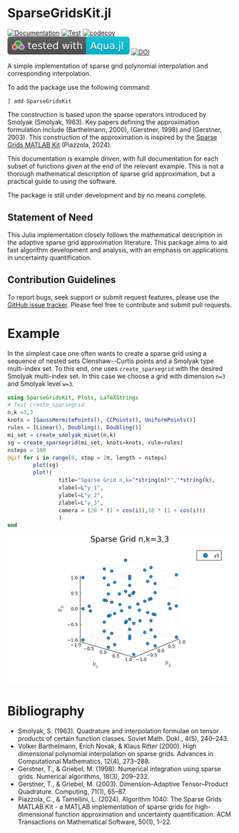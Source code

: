 # SparseGridsKit.jl
[![Documentation](https://github.com/benmkent/SparseGridsKit.jl/actions/workflows/documentation.yaml/badge.svg)](http://benmkent.github.io/SparseGridsKit.jl/)
[![Test](https://github.com/benmkent/SparseGridsKit.jl/actions/workflows/test.yaml/badge.svg)](https://github.com/benmkent/SparseGridsKit.jl/actions/workflows/test.yaml)
[![codecov](https://codecov.io/github/benmkent/SparseGridsKit.jl/graph/badge.svg?token=URGWM64U21)](https://codecov.io/github/benmkent/SparseGridsKit.jl)
[![Aqua QA](https://raw.githubusercontent.com/JuliaTesting/Aqua.jl/master/badge.svg)](https://github.com/JuliaTesting/Aqua.jl)
[![DOI](https://joss.theoj.org/papers/10.21105/joss.08300/status.svg)](https://doi.org/10.21105/joss.08300)

A simple implementation of sparse grid polynomial interpolation and corresponding interpolation.

To add the package use the following command:
```
] add SparseGridsKit
```
The construction is based upon the sparse operators introduced by Smolyak (Smolyak, 1963).
Key papers defining the approximation formulation include (Barthelmann,  2000), (Gerstner, 1998) and (Gerstner, 2003).
This construction of the approximation is inspired by the [Sparse Grids MATLAB Kit](https://sites.google.com/view/sparse-grids-kit) (Piazzola, 2024).

This documentation is example driven, with full documentation for each subset of functions given at the end of the relevant example.
This is not a thorough mathematical description of sparse grid approximation, but a practical guide to using the software.

The package is still under development and by no means complete.

## Statement of Need
This Julia implementation closely follows the mathematical description in the adaptive sparse grid approximation literature.
This package aims to aid fast algorithm development and analysis, with an emphasis on applications in uncertainty quantification.

## Contribution Guidelines
To report bugs, seek support or submit request features, please use the [GitHub issue tracker](https://github.com/benmkent/SparseGridsKit.jl/issues).
Please feel free to contribute and submit pull requests.

# Example
In the simplest case one often wants to create a sparse grid using a sequence of nested sets Clenshaw--Curtis points and a Smolyak type multi-index set.
To this end, one uses `create_sparsegrid` with the desired Smolyak multi-index set.
In this case we choose a grid with dimension `n=3` and Smolyak level `w=3`.
```julia
using SparseGridsKit, Plots, LaTeXStrings
# Test create_sparsegrid
n,k =3,3
knots = [GaussHermitePoints(), CCPoints(), UniformPoints()]
rules = [Linear(), Doubling(), Doubling()]
mi_set = create_smolyak_miset(n,k)
sg = create_sparsegrid(mi_set, knots=knots, rule=rules)
nsteps = 100
@gif for i in range(0, stop = 2π, length = nsteps)
        plot(sg)
        plot!(
                title="Sparse Grid n,k="*string(n)*","*string(k),
                xlabel=L"y_1",
                ylabel=L"y_2",
                zlabel=L"y_3",
                camera = (20 * (1 + cos(i)),10 * (1 + cos(i)))
                )
end
```
![Example Sparse Grid](ExampleGrid.gif)

# Bibliography
  - Smolyak, S. (1963). Quadrature and interpolation formulae on tensor products of certain function classes. Soviet Math. Dokl., 4(5), 240–243.
  - Volker Barthelmann, Erich Novak, & Klaus Ritter (2000). High dimensional polynomial interpolation on sparse grids. Advances in Computational Mathematics, 12(4), 273–288.
  - Gerstner, T., & Griebel, M. (1998). Numerical integration using sparse grids. Numerical algorithms, 18(3), 209–232.
  - Gerstner, T., & Griebel, M. (2003). Dimension–Adaptive Tensor–Product Quadrature. Computing, 71(1), 65–87.
  - Piazzola, C., & Tamellini, L. (2024). Algorithm 1040: The Sparse Grids MATLAB Kit - a MATLAB implementation of sparse grids for high-dimensional function approximation and uncertainty quantification. ACM Transactions on Mathematical Software, 50(1), 1–22.
